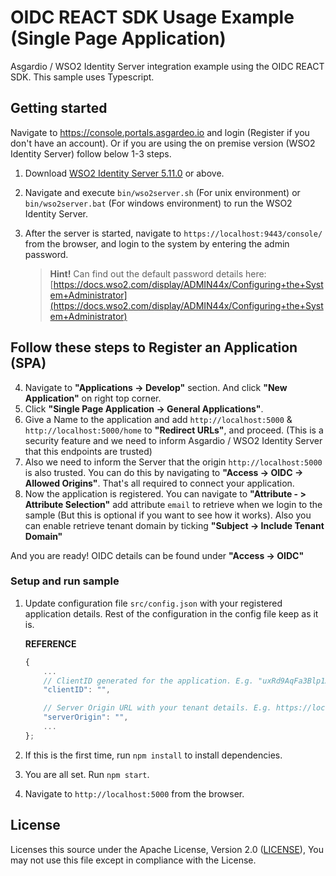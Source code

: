 # OIDC REACT SDK Usage Example (Single Page Application)

Asgardio / WSO2 Identity Server integration example using the OIDC REACT SDK.
This sample uses Typescript.

## Getting started

Navigate to https://console.portals.asgardeo.io and login (Register if you don't have an account). Or if you are using the on premise version (WSO2 Identity Server) follow below 1-3 steps.

1. Download [WSO2 Identity Server 5.11.0](https://github.com/wso2/product-is/releases) or above.
2. Navigate and execute `bin/wso2server.sh` (For unix environment) or `bin/wso2server.bat` (For windows environment) to run the WSO2 Identity Server.
3. After the server is started, navigate to `https://localhost:9443/console/` from the browser, and login to the system by entering the admin password.

   > **Hint!** Can find out the default password details here: [https://docs.wso2.com/display/ADMIN44x/Configuring+the+System+Administrator](https://docs.wso2.com/display/ADMIN44x/Configuring+the+System+Administrator)

**Follow these steps to Register an Application (SPA)**
---

4. Navigate to **"Applications -> Develop"** section. And click **"New Application"** on right top corner.
5. Click **"Single Page Application -> General Applications"**.
6. Give a Name to the application and add `http://localhost:5000` & `http://localhost:5000/home` to **"Redirect URLs"**, and proceed. (This is a security feature and we need to inform Asgardio / WSO2 Identity Server that this endpoints are trusted)
7. Also we need to inform the Server that the origin `http://localhost:5000` is also trusted. You can do this by navigating to **"Access -> OIDC -> Allowed Origins"**. That's all required to connect your application.
8. Now the application is registered. You can navigate to **"Attribute - > Attribute Selection"** add attribute `email` to retrieve when we login to the sample (But this is optional if you want to see how it works). Also you can enable retrieve tenant domain by ticking **"Subject -> Include Tenant Domain"**

And you are ready! OIDC details can be found under **"Access -> OIDC"**

### Setup and run sample

1. Update configuration file `src/config.json` with your registered application details. Rest of the configuration in the config file keep as it is.

    __REFERENCE__

    ```javascript
    {
        ...
        // ClientID generated for the application. E.g. "uxRd9AqFa3Blp1ASvKYaUizU7pca"
        "clientID": "",

        // Server Origin URL with your tenant details. E.g. https://localhost:9443 (WSO2 Identity Server) or https://asgardeo.io/t/demo (Asgardio)
        "serverOrigin": "",
        ...
    };

2. If this is the first time, run `npm install` to install dependencies.
3. You are all set. Run `npm start`.
4. Navigate to `http://localhost:5000` from the browser.

## License

Licenses this source under the Apache License, Version 2.0 ([LICENSE](LICENSE)), You may not use this file except in compliance with the License.

